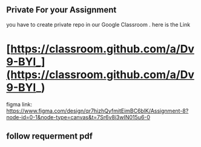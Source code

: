 ## Private For your Assignment

you have to create private repo in our Google Classroom . here is the Link

# [https://classroom.github.com/a/Dv9-BYl_](https://classroom.github.com/a/Dv9-BYl_)



figma link: https://www.figma.com/design/qr7hizhQyfmitEimBC6blK/Assignment-8?node-id=0-1&node-type=canvas&t=7Sr6v8i3wIN015u6-0



## follow requerment pdf 
